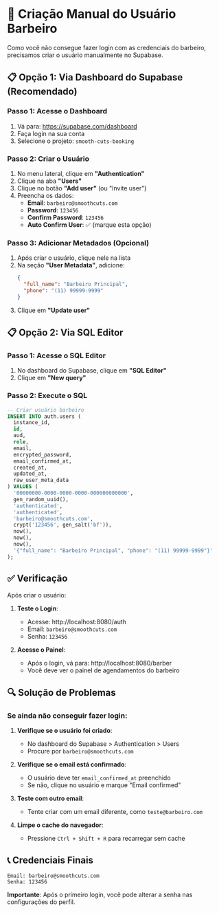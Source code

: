 # 🔧 Criação Manual do Usuário Barbeiro

Como você não consegue fazer login com as credenciais do barbeiro, precisamos criar o usuário manualmente no Supabase.

## 📋 Opção 1: Via Dashboard do Supabase (Recomendado)

### Passo 1: Acesse o Dashboard
1. Vá para: https://supabase.com/dashboard
2. Faça login na sua conta
3. Selecione o projeto: `smooth-cuts-booking`

### Passo 2: Criar o Usuário
1. No menu lateral, clique em **"Authentication"**
2. Clique na aba **"Users"**
3. Clique no botão **"Add user"** (ou "Invite user")
4. Preencha os dados:
   - **Email**: `barbeiro@smoothcuts.com`
   - **Password**: `123456`
   - **Confirm Password**: `123456`
   - **Auto Confirm User**: ✅ (marque esta opção)

### Passo 3: Adicionar Metadados (Opcional)
1. Após criar o usuário, clique nele na lista
2. Na seção **"User Metadata"**, adicione:
   ```json
   {
     "full_name": "Barbeiro Principal",
     "phone": "(11) 99999-9999"
   }
   ```
3. Clique em **"Update user"**

## 📋 Opção 2: Via SQL Editor

### Passo 1: Acesse o SQL Editor
1. No dashboard do Supabase, clique em **"SQL Editor"**
2. Clique em **"New query"**

### Passo 2: Execute o SQL
```sql
-- Criar usuário barbeiro
INSERT INTO auth.users (
  instance_id,
  id,
  aud,
  role,
  email,
  encrypted_password,
  email_confirmed_at,
  created_at,
  updated_at,
  raw_user_meta_data
) VALUES (
  '00000000-0000-0000-0000-000000000000',
  gen_random_uuid(),
  'authenticated',
  'authenticated',
  'barbeiro@smoothcuts.com',
  crypt('123456', gen_salt('bf')),
  now(),
  now(),
  now(),
  '{"full_name": "Barbeiro Principal", "phone": "(11) 99999-9999"}'
);
```

## ✅ Verificação

Após criar o usuário:

1. **Teste o Login**:
   - Acesse: http://localhost:8080/auth
   - Email: `barbeiro@smoothcuts.com`
   - Senha: `123456`

2. **Acesse o Painel**:
   - Após o login, vá para: http://localhost:8080/barber
   - Você deve ver o painel de agendamentos do barbeiro

## 🔍 Solução de Problemas

### Se ainda não conseguir fazer login:

1. **Verifique se o usuário foi criado**:
   - No dashboard do Supabase > Authentication > Users
   - Procure por `barbeiro@smoothcuts.com`

2. **Verifique se o email está confirmado**:
   - O usuário deve ter `email_confirmed_at` preenchido
   - Se não, clique no usuário e marque "Email confirmed"

3. **Teste com outro email**:
   - Tente criar com um email diferente, como `teste@barbeiro.com`

4. **Limpe o cache do navegador**:
   - Pressione `Ctrl + Shift + R` para recarregar sem cache

## 📞 Credenciais Finais

```
Email: barbeiro@smoothcuts.com
Senha: 123456
```

**Importante**: Após o primeiro login, você pode alterar a senha nas configurações do perfil.